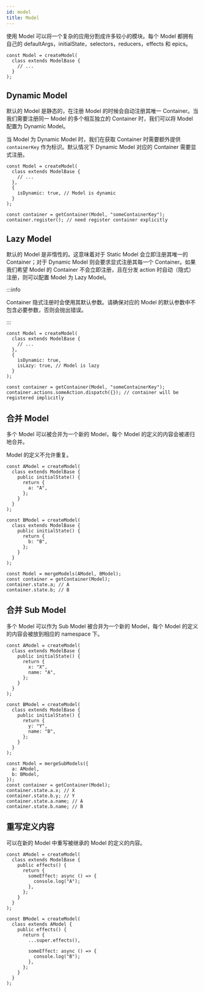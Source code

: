 ```yaml
---
id: model
title: Model
---
```


使用 Model 可以将一个复杂的应用分割成许多较小的模块。每个 Model 都拥有自己的 defaultArgs，initialState，selectors，reducers，effects 和 epics。

```tsx
const Model = createModel(
  class extends ModelBase {
    // ...
  }
);
```

## Dynamic Model

默认的 Model 是静态的，在注册 Model 的时候会自动注册其唯一 Container。当我们需要注册同一 Model 的多个相互独立的 Container 时，我们可以将 Model 配置为 Dynamic Model。

当 Model 为 Dynamic Model 时，我们在获取 Container 时需要额外提供 `containerKey` 作为标识。默认情况下 Dynamic Model 对应的 Container 需要显式注册。

```tsx
const Model = createModel(
  class extends ModelBase {
    // ...
  },
  {
    isDynamic: true, // Model is dynamic
  }
);

const container = getContainer(Model, "someContainerKey");
container.register(); // need register container explicitly
```

## Lazy Model

默认的 Model 是非惰性的。这意味着对于 Static Model 会立即注册其唯一的 Container；对于 Dynamic Model 则会要求显式注册其每一个 Container。如果我们希望 Model 的 Container 不会立即注册，且在分发 action 时自动（隐式）注册，则可以配置 Model 为 Lazy Model。

:::info

Container 隐式注册时会使用其默认参数。请确保对应的 Model 的默认参数中不包含必要参数，否则会抛出错误。

:::

```tsx
const Model = createModel(
  class extends ModelBase {
    // ...
  },
  {
    isDynamic: true,
    isLazy: true, // Model is lazy
  }
);

const container = getContainer(Model, "someContainerKey");
container.actions.someAction.dispatch({}); // container will be registered implicitly
```

## 合并 Model

多个 Model 可以被合并为一个新的 Model，每个 Model 的定义的内容会被递归地合并。

Model 的定义不允许重复。

```tsx
const AModel = createModel(
  class extends ModelBase {
    public initialState() {
      return {
        a: "A",
      };
    }
  }
);

const BModel = createModel(
  class extends ModelBase {
    public initialState() {
      return {
        b: "B",
      };
    }
  }
);

const Model = mergeModels(AModel, BModel);
const container = getContainer(Model);
container.state.a; // A
container.state.b; // B
```

## 合并 Sub Model

多个 Model 可以作为 Sub Model 被合并为一个新的 Model，每个 Model 的定义的内容会被放到相应的 namespace 下。

```tsx
const AModel = createModel(
  class extends ModelBase {
    public initialState() {
      return {
        x: "X",
        name: "A",
      };
    }
  }
);

const BModel = createModel(
  class extends ModelBase {
    public initialState() {
      return {
        y: "Y",
        name: "B",
      };
    }
  }
);

const Model = mergeSubModels({
  a: AModel,
  b: BModel,
});
const container = getContainer(Model);
container.state.a.x; // X
container.state.b.y; // Y
container.state.a.name; // A
container.state.b.name; // B
```

## 重写定义内容

可以在新的 Model 中重写被继承的 Model 的定义的内容。

```tsx
const AModel = createModel(
  class extends ModelBase {
    public effects() {
      return {
        someEffect: async () => {
          console.log("A");
        },
      };
    }
  }
);

const BModel = createModel(
  class extends AModel {
    public effects() {
      return {
        ...super.effects(),

        someEffect: async () => {
          console.log("B");
        },
      };
    }
  }
);
```

